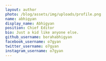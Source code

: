 ```yaml
---
layout: author
photo: /blog/assets/img/uploads/profile.png
name: abhigyan
display_name: Abhigyan
position: Chief Editor
bio: Just a kid like anyone else.
github_username: borahabhigyan
facebook_username: o7gyan
twitter_username: o7gyan
instagram_username: o7gyan
---
```


